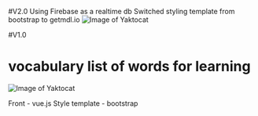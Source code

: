 #V2.0
Using Firebase as a realtime db
Switched styling template from bootstrap to getmdl.io
![Image of Yaktocat](https://github.com/vuurball/vocabulary-list/blob/v2.0/vocabulary_lists_v2.0.png)

#V1.0
# vocabulary list of words for learning 
![Image of Yaktocat](https://github.com/vuurball/words-list/blob/master/vocabulary_lists.png)

Front - vue.js 
Style template - bootstrap


